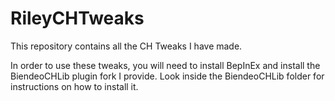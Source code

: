 # RileyCHTweaks
This repository contains all the CH Tweaks I have made.

In order to use these tweaks, you will need to install BepInEx and install the BiendeoCHLib plugin fork I provide. Look inside the BiendeoCHLib folder for instructions on how to install it.
